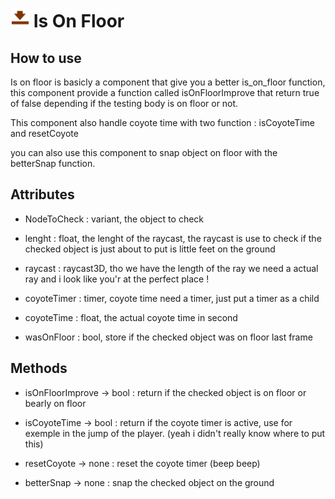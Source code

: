 # <img src="../image/component/isOnFloorComponent.png" width = 30> Is On Floor

## How to use

Is on floor is basicly a component that give you a better is_on_floor function, this component provide a function called isOnFloorImprove that return true of false depending if the testing body is on floor or not.

This component also handle coyote time with two function : isCoyoteTime and resetCoyote

you can also use this component to snap object on floor with the betterSnap function.

## Attributes

- NodeToCheck : variant, the object to check

- lenght : float, the lenght of the raycast, the raycast is use to check if the checked object is just about to put is little feet on the ground

- raycast : raycast3D, tho we have the length of the ray we need a actual ray and i look like you'r at the perfect place !

- coyoteTimer : timer, coyote time need a timer, just put a timer as a child

- coyoteTime : float, the actual coyote time in second

- wasOnFloor : bool, store if the checked object was on floor last frame

## Methods

- isOnFloorImprove -> bool : return if the checked object is on floor or bearly on floor

- isCoyoteTime -> bool : return if the coyote timer is active, use for exemple in the jump of the player. (yeah i didn't really know where to put this)

- resetCoyote -> none : reset the coyote timer (beep beep)

- betterSnap -> none : snap the checked object on the ground